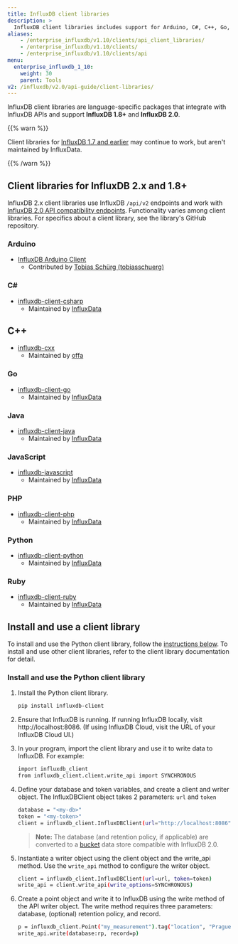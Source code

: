 ```yaml
---
title: InfluxDB client libraries
description: >
  InfluxDB client libraries includes support for Arduino, C#, C++, Go, Java, JavaScript, PHP, Python, and Ruby.
aliases:
    - /enterprise_influxdb/v1.10/clients/api_client_libraries/
    - /enterprise_influxdb/v1.10/clients/
    - /enterprise_influxdb/v1.10/clients/api
menu:
  enterprise_influxdb_1_10:
    weight: 30
    parent: Tools
v2: /influxdb/v2.0/api-guide/client-libraries/
---
```


InfluxDB client libraries are language-specific packages that integrate with InfluxDB APIs and support **InfluxDB 1.8+** and **InfluxDB 2.0**.

{{% warn %}}

Client libraries for [InfluxDB 1.7 and earlier](/influxdb/v1.7/tools/api_client_libraries/) may continue to work, but aren't maintained by InfluxData.

{{% /warn %}}

## Client libraries for InfluxDB 2.x and 1.8+

InfluxDB 2.x client libraries use InfluxDB `/api/v2` endpoints and work with [InfluxDB 2.0 API compatibility endpoints](/enterprise_influxdb/v1.10/tools/api/#influxdb-2-0-api-compatibility-endpoints).
Functionality varies among client libraries.
For specifics about a client library, see the library's GitHub repository.

### Arduino

- [InfluxDB Arduino Client](https://github.com/tobiasschuerg/InfluxDB-Client-for-Arduino)
  - Contributed by [Tobias Schürg (tobiasschuerg)](https://github.com/tobiasschuerg)

### C\#

- [influxdb-client-csharp](https://github.com/influxdata/influxdb-client-csharp)
  - Maintained by [InfluxData](https://github.com/influxdata)

## C++
* [influxdb-cxx](https://github.com/offa/influxdb-cxx)
  * Maintained by [offa](https://github.com/offa)

### Go

- [influxdb-client-go](https://github.com/influxdata/influxdb-client-go)
  - Maintained by [InfluxData](https://github.com/influxdata)

### Java

- [influxdb-client-java](https://github.com/influxdata/influxdb-client-java)
   - Maintained by [InfluxData](https://github.com/influxdata)

### JavaScript

* [influxdb-javascript](https://github.com/influxdata/influxdb-client-js)
   - Maintained by [InfluxData](https://github.com/influxdata)

### PHP

- [influxdb-client-php](https://github.com/influxdata/influxdb-client-php)
   - Maintained by [InfluxData](https://github.com/influxdata)

### Python

* [influxdb-client-python](https://github.com/influxdata/influxdb-client-python)
   - Maintained by [InfluxData](https://github.com/influxdata)

### Ruby

- [influxdb-client-ruby](https://github.com/influxdata/influxdb-client-ruby)
   - Maintained by [InfluxData](https://github.com/influxdata)

## Install and use a client library

To install and use the Python client library, follow the [instructions below](#install-and-use-the-python-client-library). To install and use other client libraries, refer to the client library documentation for detail.

### Install and use the Python client library

1. Install the Python client library.

    ```sh
    pip install influxdb-client
    ```

2. Ensure that InfluxDB is running. If running InfluxDB locally, visit http://localhost:8086. (If using InfluxDB Cloud, visit the URL of your InfluxDB Cloud UI.)

3. In your program, import the client library and use it to write data to InfluxDB. For example:

    ```sh
    import influxdb_client
    from influxdb_client.client.write_api import SYNCHRONOUS
    ```

4. Define your database and token variables, and create a client and writer object. The InfluxDBClient object takes 2 parameters: `url` and `token`

    ```sh
    database = "<my-db>"
    token = "<my-token>"
    client = influxdb_client.InfluxDBClient(url="http://localhost:8086",token=token)
    ```

    > **Note:** The database (and retention policy, if applicable) are converted to a [bucket](/v2.0/reference/glossary/#bucket) data store compatible with InfluxDB 2.0.

5. Instantiate a writer object using the client object and the write_api method. Use the `write_api` method to configure the writer object.

    ```sh
    client = influxdb_client.InfluxDBClient(url=url, token=token)
    write_api = client.write_api(write_options=SYNCHRONOUS)
    ```

6. Create a point object and write it to InfluxDB using the write method of the API writer object. The write method requires three parameters: database, (optional) retention policy, and record.

    ```sh
    p = influxdb_client.Point("my_measurement").tag("location", "Prague").field("temperature", 25.3)
    write_api.write(database:rp, record=p)
    ```
